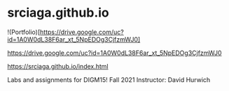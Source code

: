 # srciaga.github.io
!(Portfolio)[https://drive.google.com/uc?id=1A0W0dL38F6ar_xt_5NpEDOg3CjfzmWJ0]

https://drive.google.com/uc?id=1A0W0dL38F6ar_xt_5NpEDOg3CjfzmWJ0

https://srciaga.github.io/index.html

Labs and assignments for DIGM15!
Fall 2021
Instructor: David Hurwich
